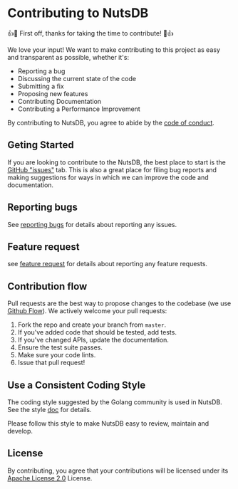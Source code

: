 # Contributing to NutsDB

:+1::tada: First off, thanks for taking the time to contribute! :tada::+1:

We love your input! We want to make contributing to this project as easy and transparent as possible, whether it's:

- Reporting a bug
- Discussing the current state of the code
- Submitting a fix
- Proposing new features
- Contributing Documentation
- Contributing a Performance Improvement

By contributing to NutsDB, you agree to abide by the [code of conduct](https://github.com/xujiajun/nutsdb/blob/master/CODE_OF_CONDUCT.md).
 
## Geting Started
If you are looking to contribute to the NutsDB, the best place to start is the [GitHub "issues"](https://github.com/xujiajun/nutsdb/issues) tab. This is also a great place for filing bug reports and making suggestions for ways in which we can improve the code and documentation.

## Reporting bugs

See [reporting bugs](https://github.com/xujiajun/nutsdb/blob/master/.github/ISSUE_TEMPLATE/bug_report.md) for details about reporting any issues.

## Feature request

see [feature request](https://github.com/xujiajun/nutsdb/blob/master/.github/ISSUE_TEMPLATE/feature_request.md) for details about reporting any feature requests.

## Contribution flow

Pull requests are the best way to propose changes to the codebase (we use [Github Flow](https://guides.github.com/introduction/flow/index.html)). We actively welcome your pull requests:

1. Fork the repo and create your branch from `master`.
2. If you've added code that should be tested, add tests.
3. If you've changed APIs, update the documentation.
4. Ensure the test suite passes.
5. Make sure your code lints.
6. Issue that pull request!

## Use a Consistent Coding Style

The coding style suggested by the Golang community is used in NutsDB. See the style [doc](https://github.com/golang/go/wiki/CodeReviewComments) for details.

Please follow this style to make NutsDB easy to review, maintain and develop.

## License
By contributing, you agree that your contributions will be licensed under its [Apache License 2.0](https://github.com/xujiajun/nutsdb/blob/master/LICENSE) License.
